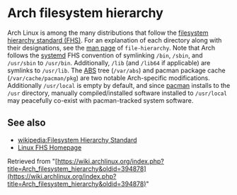# Arch filesystem hierarchy

Arch Linux is among the many distributions that follow the [filesystem hierarchy standard (FHS)](http://refspecs.linuxfoundation.org/FHS_3.0/fhs/index.html). For an explanation of each directory along with their designations, see the [man page](/index.php/Man_page "Man page") of `file-hierarchy`. Note that Arch follows the [systemd](/index.php/Systemd "Systemd") FHS convention of symlinking `/bin`, `/sbin`, and `/usr/sbin` to `/usr/bin`. Additionally, `/lib` (and `/lib64` if applicable) are symlinks to `/usr/lib`. The [ABS](/index.php/ABS "ABS") tree (`/var/abs`) and pacman package cache (`/var/cache/pacman/pkg`) are two notable Arch-specific modifications. Additionally `/usr/local` is empty by default, and since [pacman](/index.php/Pacman "Pacman") installs to the `/usr` directory, manually compiled/installed software installed to `/usr/local` may peacefully co-exist with pacman-tracked system software.

## See also

*   [wikipedia:Filesystem Hierarchy Standard](https://en.wikipedia.org/wiki/Filesystem_Hierarchy_Standard "wikipedia:Filesystem Hierarchy Standard")
*   [Linux FHS Homepage](http://refspecs.linuxfoundation.org/FHS_3.0/fhs/index.html)

Retrieved from "[https://wiki.archlinux.org/index.php?title=Arch_filesystem_hierarchy&oldid=394878](https://wiki.archlinux.org/index.php?title=Arch_filesystem_hierarchy&oldid=394878)"